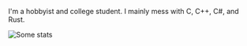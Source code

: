 I'm a hobbyist and college student. I mainly mess with C, C++, C#, and Rust.

![Some stats](https://github-readme-stats.vercel.app/api?username=MissLunatic&show_icons=true&theme=radical)
